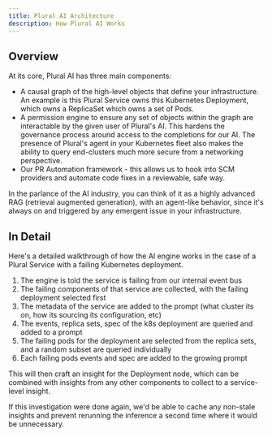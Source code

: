```yaml
---
title: Plural AI Architecture
description: How Plural AI Works
---
```


## Overview

At its core, Plural AI has three main components:

* A causal graph of the high-level objects that define your infrastructure.  An example is this Plural Service owns this Kubernetes Deployment, which owns a ReplicaSet which owns a set of Pods.
* A permission engine to ensure any set of objects within the graph are interactable by the given user of Plural's AI.  This hardens the governance process around access to the completions for our AI.  The presence of Plural's agent in your Kubernetes fleet also makes the ability to query end-clusters much more secure from a networking perspective.
* Our PR Automation framework - this allows us to hook into SCM providers and automate code fixes in a reviewable, safe way.

In the parlance of the AI industry, you can think of it as a highly advanced RAG (retrieval augmented generation), with an agent-like behavior, since it's always on and triggered by any emergent issue in your infrastructure.

## In Detail

Here's a detailed walkthrough of how the AI engine works in the case of a Plural Service with a failing Kubernetes deployment.

1. The engine is told the service is failing from our internal event bus
2. The failing components of that service are collected, with the failing deployment selected first
3. The metadata of the service are added to the prompt (what cluster its on, how its sourcing its configuration, etc)
4. The events, replica sets, spec of the k8s deployment are queried and added to a prompt
5. The failing pods for the deployment are selected from the replica sets, and a random subset are queried individually
6. Each failing pods events and spec are added to the growing prompt

This will then craft an insight for the Deployment node, which can be combined with insights from any other components to collect to a service-level insight.

If this investigation were done again, we'd be able to cache any non-stale insights and prevent rerunning the inference a second time where it would be unnecessary.

